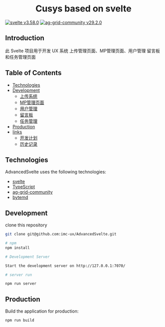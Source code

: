 <h1 align="center">Cusys based on svelte</h1>

[![svelte v3.58.0](https://img.shields.io/badge/svelte-v3.58.0-00DC82.svg)](https://svelte.dev/)
[![ag-grid-community v29.2.0](https://img.shields.io/badge/agGridCommunity-v29.2.0-c5c8a9.svg)](https://www.ag-grid.com/)


## Introduction

此 Svelte 项目用于开发 UX 系统 上传管理页面、MP管理页面、用户管理 留言板和任务管理页面

## Table of Contents

- [Technologies](#Technologies)
- [Development](#Development)
  - [上传系统](http://127.0.0.1:7070/uploadSvelte.html)
  - [MP管理页面](http://127.0.0.1:7070/mpPageManageMain.html)
  - [用户管理](http://127.0.0.1:7070/userMgmtMain.html)
  - [留言板](http://127.0.0.1:7070/messageBoard.html)
  - [任务管理](http://127.0.0.1:7070/taskMgmtMain.html)
- [Production](#Production)
- [links](#)
  - [开发计划](docs/TodoList.md)
  - [历史记录](docs/CHANGELOG.md)

## Technologies

AdvancedSvelte uses the following technologies:

- [svelte](https://svelte.dev/)
- [TypeScript](https://www.typescriptlang.org)
- [ag-grid-community](https://www.ag-grid.com/)
- [bytemd](https://bytemd.js.org/)

## Development

clone this repository

```bash
git clone git@github.com:imc-ux/AdvancedSvelte.git

# npm
npm install

# Development Server

Start the development server on http://127.0.0.1:7070/

# server run

npm run server 

```

## Production

Build the application for production:

```bash
npm run build
```